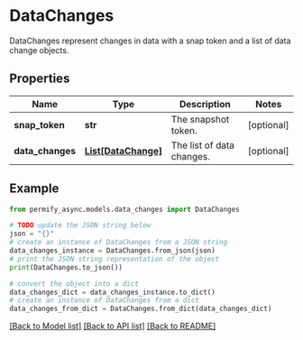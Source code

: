 # DataChanges

DataChanges represent changes in data with a snap token and a list of data change objects.

## Properties

Name | Type | Description | Notes
------------ | ------------- | ------------- | -------------
**snap_token** | **str** | The snapshot token. | [optional] 
**data_changes** | [**List[DataChange]**](DataChange.md) | The list of data changes. | [optional] 

## Example

```python
from permify_async.models.data_changes import DataChanges

# TODO update the JSON string below
json = "{}"
# create an instance of DataChanges from a JSON string
data_changes_instance = DataChanges.from_json(json)
# print the JSON string representation of the object
print(DataChanges.to_json())

# convert the object into a dict
data_changes_dict = data_changes_instance.to_dict()
# create an instance of DataChanges from a dict
data_changes_from_dict = DataChanges.from_dict(data_changes_dict)
```
[[Back to Model list]](../README.md#documentation-for-models) [[Back to API list]](../README.md#documentation-for-api-endpoints) [[Back to README]](../README.md)


